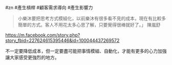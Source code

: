 #zn #產生槓桿 #顧客需求導向 #產生影響力 

>小樂沐要把思考方式模組化，以前樂沐有很多看不見的成本，現在有比較多簡單的方式。客人不用花太多心思了解，只要覺得很棒就好了。」
>陳嵐舒

https://m.facebook.com/story.php?story_fbid=227624615395446&id=100044437269572

不一定要降低成本，但一定要盡可能把事情模組、自動化，才能有更多的心力加強讓大家感受更強烈的地方。